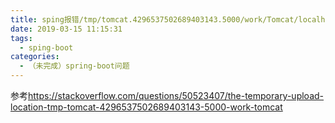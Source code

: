 ```yaml
---
title: sping报错/tmp/tomcat.4296537502689403143.5000/work/Tomcat/localhost/ROOT
date: 2019-03-15 11:15:31
tags:
  - sping-boot
categories:
  - （未完成）spring-boot问题
---
```


参考<https://stackoverflow.com/questions/50523407/the-temporary-upload-location-tmp-tomcat-4296537502689403143-5000-work-tomcat>
